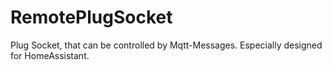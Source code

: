 # RemotePlugSocket
Plug Socket, that can be controlled by Mqtt-Messages. Especially designed for HomeAssistant.
